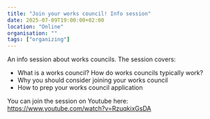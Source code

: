 ```yaml
---
title: "Join your works council! Info session"
date: 2025-07-09T19:00:00+02:00
location: "Online"
organisation: ""
tags: ["organizing"]
---
```


An info session about works councils. The session covers:

* What is a works council? How do works councils typically work?
* Why you should consider joining your works council
* How to prep your works council application

You can join the session on Youtube here: https://www.youtube.com/watch?v=RzuqkixGsDA
